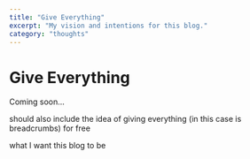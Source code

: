 ```yaml
---
title: "Give Everything"
excerpt: "My vision and intentions for this blog."
category: "thoughts"
---
```


# Give Everything

Coming soon...


should also include the idea of giving everything (in this case is breadcrumbs) for free

what I want this blog to be 